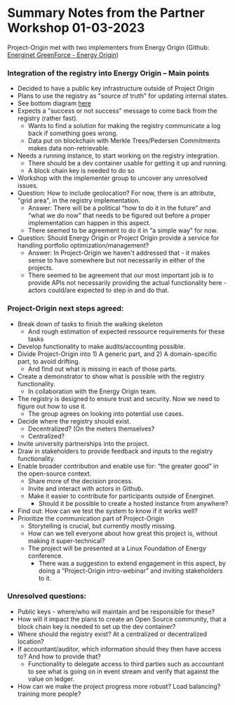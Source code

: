 # Summary Notes from the Partner Workshop 01-03-2023
Project-Origin met with two implementers from Energy Origin (Github: [Energinet GreenForce - Energy Origin](https://github.com/Energinet-DataHub/energy-origin))

### Integration of the registry into Energy Origin – Main points
-	Decided to have a public key infrastructure outside of Project Origin
-	Plans to use the registry as "source of truth" for updating internal states.
  - See bottom diagram [here](https://github.com/Energinet-DataHub/energy-origin/blob/main/doc/architecture/domains/certificates.md)
- Expects a "success or not success" message to come back from the registry (rather fast).
  - Wants to find a solution for making the registry communicate a log back if something goes wrong.
  - Data put on blockchain with Merkle Trees/Pedersen Commitments makes data non-retrievable. 
- Needs a running instance, to start working on the registry integration.
  - There should be a dev container usable for getting it up and running. 
  - A block chain key is needed to do so
- Workshop with the implementer group to uncover any unresolved issues.
- Question: How to include geolocation? For now, there is an attribute, "grid area", in the registry implementation.
  - Answer: There will be a political “how to do it in the future” and “what we do now” that needs to be figured out before a proper implementation can happen in this aspect.
  - There seemed to be agreement to do it in “a simple way” for now.
- Question: Should Energy Origin or Project Origin provide a service for handling portfolio optimization/management? 
  - Answer: In Project-Origin we haven't addressed that - it makes sense to have somewhere but not necessarily in either of the projects.
  - There seemed to be agreement that our most important job is to provide APIs not necessarily providing the actual functionality here - actors could/are expected to step in and do that.
 
 
### Project-Origin next steps agreed:
- Break down of tasks to finish the walking skeleton 
  - And rough estimation of expected ressource requirements for these tasks
- Develop functionality to make audits/accounting possible.
- Divide Project-Origin into 1) A generic part, and 2) A domain-specific part, to avoid drifting.
  - And find out what is missing in each of those parts.
- Create a demonstrator to show what is possible with the registry functionality.
  - In collaboration with the Energy Origin team.
- The registry is designed to ensure trust and security. Now we need to figure out how to use it.
  - The group agrees on looking into potential use cases.
- Decide where the registry should exist.
  - Decentralized? (On the meters themselves?
  - Centralized? 
- Invite university partnerships into the project. 
- Draw in stakeholders to provide feedback and inputs to the registry functionality.
- Enable broader contribution and enable use for: “the greater good” in the open-source context.
  - Share more of the decision process.
  - Invite and interact with actors in Github.
  - Make it easier to contribute for participants outside of Energinet.
    - Should it be possible to create a hosted instance from anywhere? 
- Find out: How can we test the system to know if it works well?
- Prioritize the communication part of Project-Origin
  - Storytelling is crucial, but currently mostly missing.
  - How can we tell everyone about how great this project is, without making it super-technical?
  - The project will be presented at a Linux Foundation of Energy conference.
    - There was a suggestion to extend engagement in this aspect, by doing a “Project-Origin intro-webinar” and inviting stakeholders to it.

### Unresolved questions:
- Public keys - where/who will maintain and be responsible for these? 
- How will it impact the plans to create an Open Source community, that a block chain key is needed to set up the dev container? 
- Where should the registry exist? At a centralized or decentralized location?
- If accountant/auditor, which information should they then have access to? And how to provide that? 
  - Functionality to delegate access to third parties such as accountant to see what is going on in event stream and verify that against the value on ledger. 
- How can we make the project progress more robust? Load balancing? training more people?

